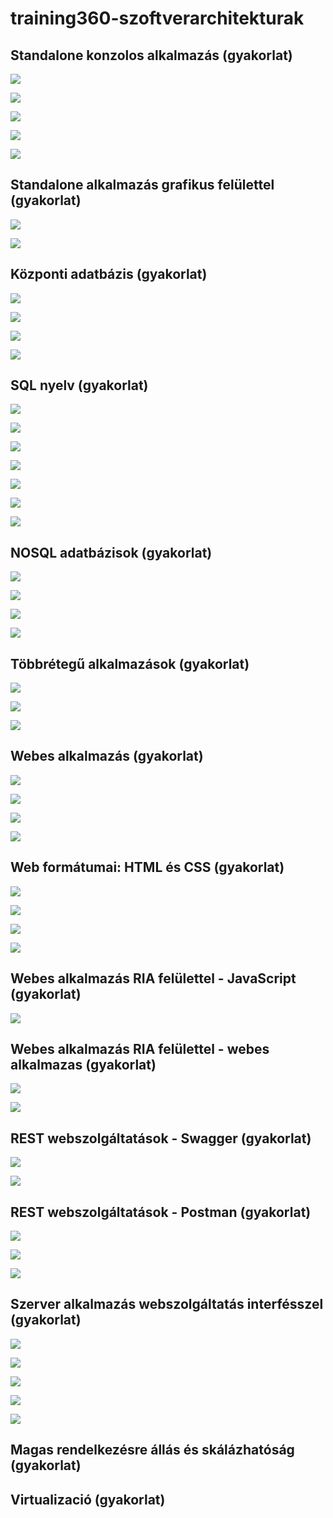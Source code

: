 # training360-szoftverarchitekturak
## Standalone konzolos alkalmazás (gyakorlat) 
![](02.png)

![](03.png)

![](04.png)

![](05.png)

![](06.png)

## Standalone alkalmazás grafikus felülettel (gyakorlat)
![](07.png)

![](08.png)

## Központi adatbázis (gyakorlat)
![](09.png)

![](10.png)

![](11.png)

![](12.png)

## SQL nyelv (gyakorlat)
![](13.png)

![](14.png)

![](15.png)

![](16.png)

![](17.png)

![](18.png)

![](19.png)

## NOSQL adatbázisok (gyakorlat)
![](20.png)

![](21.png)

![](22.png)

![](23.png)

## Többrétegű alkalmazások (gyakorlat)
![](24.png)

![](25.png)

![](26.png)

## Webes alkalmazás (gyakorlat)
![](27.png)

![](28.png)

![](29.png)

![](30.png)

## Web formátumai: HTML és CSS (gyakorlat)
![](31.png)

![](32.png)

![](33.png)

![](34.png)

## Webes alkalmazás RIA felülettel - JavaScript (gyakorlat)
![](36.png)

## Webes alkalmazás RIA felülettel - webes alkalmazas (gyakorlat)
![](37.png)

![](38.png)

## REST webszolgáltatások - Swagger (gyakorlat)
![](39.png)

![](40.png)

## REST webszolgáltatások - Postman (gyakorlat)
![](41.png)

![](42.png)

![](43.png)

## Szerver alkalmazás webszolgáltatás interfésszel (gyakorlat)
![](44.png)

![](45.png)

![](46.png)

![](47.png)

![](48.png)

## Magas rendelkezésre állás és skálázhatóság (gyakorlat)

## Virtualizació (gyakorlat)

